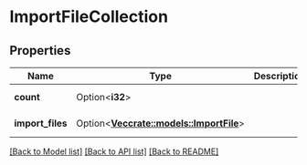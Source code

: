 # ImportFileCollection

## Properties

Name | Type | Description | Notes
------------ | ------------- | ------------- | -------------
**count** | Option<**i32**> |  | [optional][readonly]
**import_files** | Option<[**Vec<crate::models::ImportFile>**](import_file.md)> |  | [optional][readonly]

[[Back to Model list]](../README.md#documentation-for-models) [[Back to API list]](../README.md#documentation-for-api-endpoints) [[Back to README]](../README.md)


